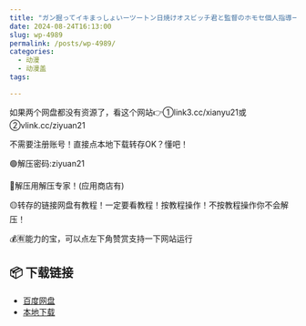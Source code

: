 ```yaml
---
title: "ガン掘ってイキまっしょいーツートン日焼けオスビッチ君と監督のホモセ個人指導ー"
date: 2024-08-24T16:13:00
slug: wp-4989
permalink: /posts/wp-4989/
categories:
  - 动漫
  - 动漫盖
tags:

---
```


如果两个网盘都没有资源了，看这个网站👉①link3.cc/xianyu21或②vlink.cc/ziyuan21

不需要注册账号！直接点本地下载转存OK？懂吧！

🟢解压密码:ziyuan21

🔵解压用解压专家！(应用商店有)

🟡转存的链接网盘有教程！一定要看教程！按教程操作！不按教程操作你不会解压！

💰🈶能力的宝，可以点左下角赞赏支持一下网站运行

## 📦 下载链接
- [百度网盘](https://blziyuan21.com/pay-download/4989?key=a7b5949b64&down_id=0)
- [本地下载](https://blziyuan21.com/pay-download/4989?key=a7b5949b64&down_id=1)

